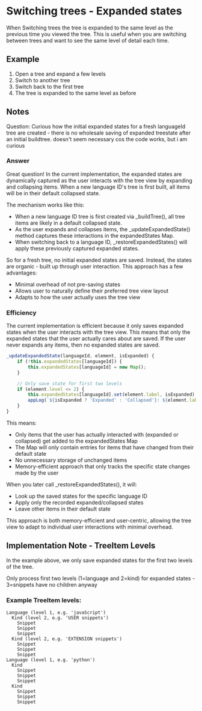 # Switching trees - Expanded states

When Switching trees the tree is expanded to the same level as the previous time you viewed the tree. This is useful when you are switching between trees and want to see the same level of detail each time.

## Example

1. Open a tree and expand a few levels
2. Switch to another tree
3. Switch back to the first tree
4. The tree is expanded to the same level as before

## Notes

Question: Curious how the initial expanded states for a fresh languageId tree are created - there is no wholesale saving of expanded treestate after an initial buildtree. doesn't seem necessary cos the code works, but i am curious

### Answer
Great question! In the current implementation, the expanded states are dynamically captured as the user interacts with the tree view by expanding and collapsing items. When a new language ID's tree is first built, all items will be in their default collapsed state.

The mechanism works like this:

- When a new language ID tree is first created via _buildTree(), all tree items are likely in a default collapsed state.
- As the user expands and collapses items, the _updateExpandedState() method captures these interactions in the expandedStates Map.
- When switching back to a language ID, _restoreExpandedStates() will apply these previously captured expanded states.

So for a fresh tree, no initial expanded states are saved. Instead, the states are organic - built up through user interaction. This approach has a few advantages:

- Minimal overhead of not pre-saving states
- Allows user to naturally define their preferred tree view layout
- Adapts to how the user actually uses the tree view

### Efficiency

The current implementation is efficient because it only saves expanded states when the user interacts with the tree view. This means that only the expanded states that the user actually cares about are saved. If the user never expands any items, then no expanded states are saved.

```js
_updateExpandedState(languageId, element, isExpanded) {
    if (!this.expandedStates[languageId]) {
        this.expandedStates[languageId] = new Map();
    }

    // Only save state for first two levels
    if (element.level <= 2) {
        this.expandedStates[languageId].set(element.label, isExpanded);
        appLog(`${isExpanded ? 'Expanded' : 'Collapsed'}: ${element.label}`);
    }
}
```

This means:

- Only items that the user has actually interacted with (expanded or collapsed) get added to the expandedStates Map
- The Map will only contain entries for items that have changed from their default state
- No unnecessary storage of unchanged items
- Memory-efficient approach that only tracks the specific state changes made by the user

When you later call _restoreExpandedStates(), it will:

- Look up the saved states for the specific language ID
- Apply only the recorded expanded/collapsed states
- Leave other items in their default state

This approach is both memory-efficient and user-centric, allowing the tree view to adapt to individual user interactions with minimal overhead.

## Implementation Note - TreeItem Levels

In the example above, we only save expanded states for the first two levels of the tree. 

Only process first two levels (1=language and 2=kind) for expanded states - 3=snippets have no children anyway

### Example TreeItem levels:

```
Language (level 1, e.g. 'javaScript')
  Kind (level 2, e.g. 'USER snippets')
    Snippet
    Snippet
    Snippet
  Kind (level 2, e.g. 'EXTENSION snippets')
    Snippet
    Snippet
    Snippet
Language (level 1, e.g. 'python')
  Kind
    Snippet
    Snippet
    Snippet
  Kind
    Snippet
    Snippet
    Snippet
```

